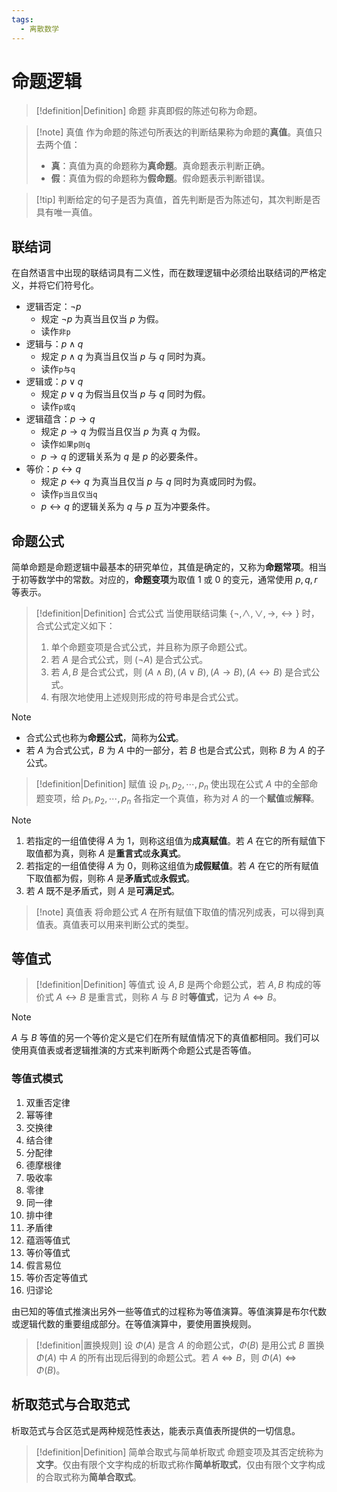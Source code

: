 ```yaml
---
tags:
  - 离散数学
---
```


# 命题逻辑

> [!definition|Definition] 命题
> 非真即假的陈述句称为命题。

> [!note] 真值
> 作为命题的陈述句所表达的判断结果称为命题的**真值**。真值只去两个值：
> - **真**：真值为真的命题称为**真命题**。真命题表示判断正确。
> - **假**：真值为假的命题称为**假命题**。假命题表示判断错误。

> [!tip] 判断给定的句子是否为真值，首先判断是否为陈述句，其次判断是否具有唯一真值。

## 联结词

在自然语言中出现的联结词具有二义性，而在数理逻辑中必须给出联结词的严格定义，并将它们符号化。
- 逻辑否定：$\neg p$
	- 规定 $\neg p$ 为真当且仅当 $p$ 为假。
	- 读作`非p`
- 逻辑与：$p \land q$
	- 规定 $p\land q$ 为真当且仅当 $p$ 与 $q$ 同时为真。
	- 读作`p与q`
- 逻辑或：$p\lor q$
	- 规定 $p\lor q$ 为假当且仅当 $p$ 与 $q$ 同时为假。
	- 读作`p或q`
- 逻辑蕴含：$p\to q$
	- 规定 $p\to q$ 为假当且仅当 $p$ 为真 $q$ 为假。
	- 读作`如果p则q`
	- $p\to q$ 的逻辑关系为 $q$ 是 $p$ 的必要条件。
- 等价：$p \leftrightarrow q$
	- 规定 $p\leftrightarrow q$ 为真当且仅当 $p$ 与 $q$ 同时为真或同时为假。
	- 读作`p当且仅当q`
	- $p\leftrightarrow q$ 的逻辑关系为 $q$ 与 $p$ 互为冲要条件。

## 命题公式

简单命题是命题逻辑中最基本的研究单位，其值是确定的，又称为**命题常项**。相当于初等数学中的常数。对应的，**命题变项**为取值 1 或 0 的变元，通常使用 $p,q,r$ 等表示。

> [!definition|Definition] 合式公式
> 当使用联结词集 $\{ \neg,\land,\lor,\to,\leftrightarrow \}$ 时，合式公式定义如下：
> 1. 单个命题变项是合式公式，并且称为原子命题公式。
> 2. 若 $A$ 是合式公式，则 $(\neg A)$ 是合式公式。
> 3. 若 $A,B$ 是合式公式，则 $(A\land B),(A\lor B),(A\to B),(A\leftrightarrow B)$ 是合式公式。
> 4. 有限次地使用上述规则形成的符号串是合式公式。

> [!note] 
> - 合式公式也称为**命题公式**，简称为**公式**。
> - 若 $A$ 为合式公式，$B$ 为 $A$ 中的一部分，若 $B$ 也是合式公式，则称 $B$ 为 $A$ 的子公式。

> [!definition|Definition] 赋值
> 设 $p_{1},p_{2},\cdots,p_{n}$ 使出现在公式 $A$ 中的全部命题变项，给 $p_{1},p_{2},\cdots,p_{n}$ 各指定一个真值，称为对 $A$ 的一个**赋值**或**解释**。

> [!note] 
> 1. 若指定的一组值使得 $A$ 为 1，则称这组值为**成真赋值**。若 $A$ 在它的所有赋值下取值都为真，则称 $A$ 是**重言式**或**永真式**。
> 2. 若指定的一组值使得 $A$ 为 0，则称这组值为**成假赋值**。若 $A$ 在它的所有赋值下取值都为假，则称 $A$ 是**矛盾式**或**永假式**。
> 3. 若 $A$ 既不是矛盾式，则 $A$ 是**可满足式**。

> [!note] 真值表
> 将命题公式 $A$ 在所有赋值下取值的情况列成表，可以得到真值表。真值表可以用来判断公式的类型。

## 等值式

> [!definition|Definition] 等值式
> 设 $A,B$ 是两个命题公式，若 $A,B$ 构成的等价式 $A\leftrightarrow B$ 是重言式，则称 $A$ 与 $B$ 时**等值式**，记为 $A\Leftrightarrow B$。

> [!note] 
> $A$ 与 $B$ 等值的另一个等价定义是它们在所有赋值情况下的真值都相同。我们可以使用真值表或者逻辑推演的方式来判断两个命题公式是否等值。

### 等值式模式

1. 双重否定律
2. 幂等律
3. 交换律
4. 结合律
5. 分配律
6. 德摩根律
7. 吸收率
8. 零律
9. 同一律
10. 排中律
11. 矛盾律
12. 蕴涵等值式
13. 等价等值式
14. 假言易位
15. 等价否定等值式
16. 归谬论

由已知的等值式推演出另外一些等值式的过程称为等值演算。等值演算是布尔代数或逻辑代数的重要组成部分。在等值演算中，要使用置换规则。

> [!definition|置换规则] 设 $\Phi(A)$ 是含 $A$ 的命题公式，$\Phi(B)$ 是用公式 $B$ 置换 $\Phi(A)$ 中 $A$ 的所有出现后得到的命题公式。若 $A\Leftrightarrow B$，则 $\Phi(A)\Leftrightarrow \Phi(B)$。

## 析取范式与合取范式

析取范式与合区范式是两种规范性表达，能表示真值表所提供的一切信息。

> [!definition|Definition] 简单合取式与简单析取式
> 命题变项及其否定统称为**文字**。仅由有限个文字构成的析取式称作**简单析取式**，仅由有限个文字构成的合取式称为**简单合取式**。

